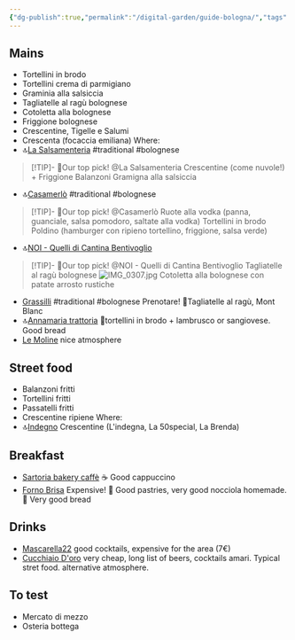 ```yaml
---
{"dg-publish":true,"permalink":"/digital-garden/guide-bologna/","tags":["resource"]}
---
```


## Mains  
- Tortellini in brodo 
- Tortellini crema di parmigiano 
- Graminia alla salsiccia  
- Tagliatelle al ragù bolognese
- Cotoletta alla bolognese 
- Friggione bolognese
- Crescentine, Tigelle e Salumi 
- Crescenta (focaccia emiliana)
Where:
- 🔝[La Salsamenteria](https://maps.app.goo.gl/o3QTkUtvtF2wPAqp6) #traditional #bolognese
> [!TIP]- 🍴Our top pick! @La Salsamenteria 
> Crescentine (come nuvole!) + Friggione 
> Balanzoni 
> Gramigna alla salsiccia 
- 🔝[Casamerlò](https://maps.app.goo.gl/yGUoAFiFySEZBBUJ8) #traditional #bolognese
> [!TIP]- 🍴Our top pick! @Casamerlò
> Ruote alla vodka (panna, guanciale, salsa pomodoro, saltate alla vodka)
> Tortellini in brodo  
> Poldino (hamburger con ripieno tortellino, friggione, salsa verde)
- 🔝[NOI - Quelli di Cantina Bentivoglio](https://maps.app.goo.gl/RK3wwXxh6BTrXEN46)
> [!TIP]- 🍴Our top pick! @NOI - Quelli di Cantina Bentivoglio 
> Tagliatelle al ragù bolognese 
> ![IMG_0307.jpg](/img/user/4.%20Archive/zfiles/IMG_0307.jpg)
> Cotoletta alla bolognese con patate arrosto rustiche 
- [Grassilli](https://maps.app.goo.gl/i7ScqZ7oVVdmgbTr8) #traditional #bolognese Prenotare! 
	🍴Tagliatelle al ragù, Mont Blanc 
- 🔝[Annamaria trattoria](https://maps.app.goo.gl/sxgTYakDp1Q9sr25A) 🍴tortellini in brodo + lambrusco or sangiovese. Good bread 
- [Le Moline](https://maps.app.goo.gl/sCTHAv1A8QgS1ofL6) nice atmosphere  
## Street food 
- Balanzoni fritti 
- Tortellini fritti 
- Passatelli fritti 
- Crescentine ripiene 
Where:
- 🔝[Indegno](https://maps.app.goo.gl/GfcVaJgFFgS55hqG7) Crescentine (L'indegna, La 50special, La Brenda) 
## Breakfast 
- [Sartoria bakery caffè](https://maps.app.goo.gl/y7XAd2TYEmnmqdzR7) ☕ Good cappuccino
- [Forno Brisa](https://www.google.com/maps/search/?api=1&query=Forno+Brisa+Bologna) Expensive! 🥐 Good pastries, very good nocciola homemade. 🥖 Very good bread 
## Drinks 
- [Mascarella22](https://maps.app.goo.gl/DVL27FWgzeav5n6NA ) good cocktails, expensive for the area (7€)
- [Cucchiaio D'oro](https://maps.app.goo.gl/ymVLQM2UN4GnjjiLA) very cheap, long list of beers, cocktails amari. Typical stret food. alternative atmosphere. 

## To test 
- Mercato di mezzo 
- Osteria bottega 
